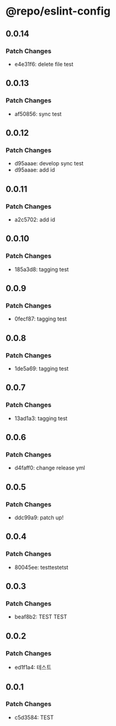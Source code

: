# @repo/eslint-config

## 0.0.14

### Patch Changes

- e4e31f6: delete file test

## 0.0.13

### Patch Changes

- af50856: sync test

## 0.0.12

### Patch Changes

- d95aaae: develop sync test
- d95aaae: add id

## 0.0.11

### Patch Changes

- a2c5702: add id

## 0.0.10

### Patch Changes

- 185a3d8: tagging test

## 0.0.9

### Patch Changes

- 0fecf87: tagging test

## 0.0.8

### Patch Changes

- 1de5a69: tagging test

## 0.0.7

### Patch Changes

- 13ad1a3: tagging test

## 0.0.6

### Patch Changes

- d4faff0: change release yml

## 0.0.5

### Patch Changes

- ddc99a9: patch up!

## 0.0.4

### Patch Changes

- 80045ee: testtestetst

## 0.0.3

### Patch Changes

- beaf8b2: TEST TEST

## 0.0.2

### Patch Changes

- ed1f1a4: 테스트

## 0.0.1

### Patch Changes

- c5d3584: TEST
